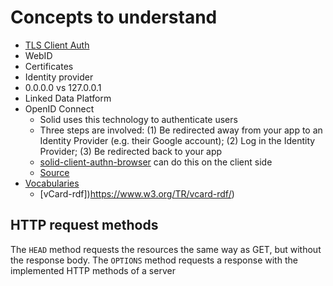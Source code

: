 # Concepts to understand

- [TLS Client Auth](https://blog.cloudflare.com/introducing-tls-client-auth/#handshakeswithtlsclientauth)
- WebID
- Certificates
- Identity provider
- 0.0.0.0 vs 127.0.0.1
- Linked Data Platform
- OpenID Connect
  - Solid uses this technology to authenticate users
  - Three steps are involved: (1) Be redirected away from your app to an Identity Provider (e.g. their Google account); (2) Log in the Identity Provider; (3) Be redirected back to your app
  - [solid-client-authn-browser](https://github.com/inrupt/solid-client-authn-js) can do this on the client side
  - [Source](https://docs.inrupt.com/developer-tools/javascript/client-libraries/tutorial/authenticate/)
- [Vocabularies](https://docs.inrupt.com/developer-tools/javascript/client-libraries/tutorial/use-vocabularies/)
  - [vCard-rdf])https://www.w3.org/TR/vcard-rdf/)
## HTTP request methods

The `HEAD` method requests the resources the same way as GET, but without the response body.
The `OPTIONS` method requests a response with the implemented HTTP methods of a server

